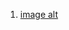 1. [image alt](https://github.com/meditz1/meditz1.github.io/blob/5ac80b3463a2c50a74202f830a7c648fbba0f2b4/Untitled%20presentation_page-0001_result.jpg)
